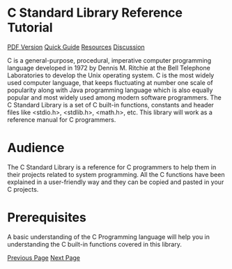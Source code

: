 # C Standard Library Reference Tutorial
[PDF Version](../c_standard_library/c_standard_library_pdf_version.md)
[Quick Guide](../c_standard_library/c_standard_library_quick_guide.md)
[Resources](../c_standard_library/c_standard_library_useful_resources.md)
[Discussion](../c_standard_library/c_standard_library_discussion.md)

C is a general-purpose, procedural, imperative computer programming language developed in 1972 by Dennis M. Ritchie at the Bell Telephone Laboratories to develop the Unix operating system. C is the most widely used computer language, that keeps fluctuating at number one scale of popularity along with Java programming language which is also equally popular and most widely used among modern software programmers. The C Standard Library is a set of C built-in functions, constants and header files like &lt;stdio.h&gt;, &lt;stdlib.h&gt;, &lt;math.h&gt;, etc. This library will work as a reference manual for C programmers.

# Audience
The C Standard Library is a reference for C programmers to help them in their projects related to system programming. All the C functions have been explained in a user-friendly way and they can be copied and pasted in your C projects.

# Prerequisites
A basic understanding of the C Programming language will help you in understanding the C built-in functions covered in this library.


[Previous Page](../c_standard_library/index.md) [Next Page](../c_standard_library/assert_h.md) 
